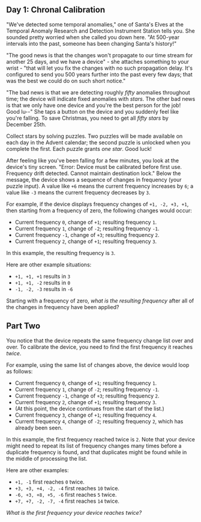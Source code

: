 Day 1: Chronal Calibration
--------------------------

"We've detected some temporal anomalies," one of Santa's Elves at the Temporal Anomaly Research and Detection Instrument Station tells you. She sounded pretty worried when she called you down here. "At 500-year intervals into the past, someone has been changing Santa's history!"


"The good news is that the changes won't propagate to our time stream for another 25 days, and we have a device" - she attaches something to your wrist - "that will let you fix the changes with no such propagation delay. It's configured to send you 500 years further into the past every few days; that was the best we could do on such short notice."


"The bad news is that we are detecting roughly *fifty* anomalies throughout time; the device will indicate fixed anomalies with *stars*. The other bad news is that we only have one device and you're the best person for the job! Good lu--" She taps a button on the device and you suddenly feel like you're falling. To save Christmas, you need to get all *fifty stars* by December 25th.


Collect stars by solving puzzles. Two puzzles will be made available on each day in the Advent calendar; the second puzzle is unlocked when you complete the first. Each puzzle grants *one star*. Good luck!


After feeling like you've been falling for a few minutes, you look at the device's tiny screen. "Error: Device must be calibrated before first use. Frequency drift detected. Cannot maintain destination lock." Below the message, the device shows a sequence of changes in frequency (your puzzle input). A value like `+6` means the current frequency increases by `6`; a value like `-3` means the current frequency decreases by `3`.


For example, if the device displays frequency changes of `+1, -2, +3, +1`, then starting from a frequency of zero, the following changes would occur:


* Current frequency `0`, change of `+1`; resulting frequency `1`.
* Current frequency `1`, change of `-2`; resulting frequency `-1`.
* Current frequency `-1`, change of `+3`; resulting frequency `2`.
* Current frequency `2`, change of `+1`; resulting frequency `3`.


In this example, the resulting frequency is `3`.


Here are other example situations:


* `+1, +1, +1` results in `3`
* `+1, +1, -2` results in `0`
* `-1, -2, -3` results in `-6`


Starting with a frequency of zero, *what is the resulting frequency* after all of the changes in frequency have been applied?


Part Two
--------

You notice that the device repeats the same frequency change list over and over. To calibrate the device, you need to find the first frequency it reaches *twice*.


For example, using the same list of changes above, the device would loop as follows:


* Current frequency `0`, change of `+1`; resulting frequency `1`.
* Current frequency `1`, change of `-2`; resulting frequency `-1`.
* Current frequency `-1`, change of `+3`; resulting frequency `2`.
* Current frequency `2`, change of `+1`; resulting frequency `3`.
* (At this point, the device continues from the start of the list.)
* Current frequency `3`, change of `+1`; resulting frequency `4`.
* Current frequency `4`, change of `-2`; resulting frequency `2`, which has already been seen.


In this example, the first frequency reached twice is `2`. Note that your device might need to repeat its list of frequency changes many times before a duplicate frequency is found, and that duplicates might be found while in the middle of processing the list.


Here are other examples:


* `+1, -1` first reaches `0` twice.
* `+3, +3, +4, -2, -4` first reaches `10` twice.
* `-6, +3, +8, +5, -6` first reaches `5` twice.
* `+7, +7, -2, -7, -4` first reaches `14` twice.


*What is the first frequency your device reaches twice?*


